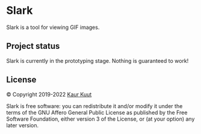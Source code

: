 # Slark

Slark is a tool for viewing GIF images.

## Project status

Slark is currently in the prototyping stage. Nothing is guaranteed to work!

## License

© Copyright 2019-2022 [Kaur Kuut](https://www.kaurkuut.com/)

Slark is free software: you can redistribute it and/or modify it under the terms of the GNU Affero General Public License as published by the Free Software Foundation, either version 3 of the License, or (at your option) any later version.